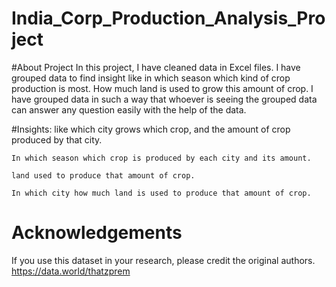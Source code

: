 # India_Corp_Production_Analysis_Project

#About Project
In this project, I have cleaned data in Excel files. I have grouped data to find insight like in which season which kind of crop production is most.
How much land is used to grow this amount of crop. I have grouped data in such a way that whoever is seeing the grouped data can answer any question easily with the help of the data.

#Insights:
    like which city grows which crop, and the amount of crop produced by that city.
    
    In which season which crop is produced by each city and its amount.
    
    land used to produce that amount of crop.
    
    In which city how much land is used to produce that amount of crop.
    

# Acknowledgements
If you use this dataset in your research, please credit the original authors.
https://data.world/thatzprem
